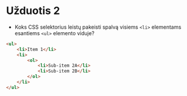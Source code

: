 # Užduotis 2

* Koks CSS selektorius leistų pakeisti spalvą visiems `<li>` elementams esantiems `<ul>` elemento viduje?

```html
<ul>
    <li>Item 1</li>
    <li>
        <ol>
            <li>Sub-item 2A</li>
            <li>Sub-item 2B</li>
        </ol> 
    </li>
</ul>
```
